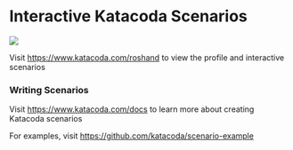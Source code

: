 # Interactive Katacoda Scenarios

[![](http://shields.katacoda.com/katacoda/roshand/count.svg)](https://www.katacoda.com/roshand "Get your profile on Katacoda.com")

Visit https://www.katacoda.com/roshand to view the profile and interactive scenarios

### Writing Scenarios
Visit https://www.katacoda.com/docs to learn more about creating Katacoda scenarios

For examples, visit https://github.com/katacoda/scenario-example
